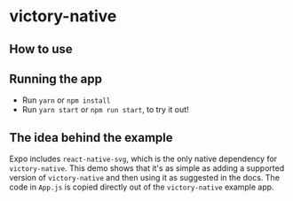 # victory-native

## How to use

## Running the app

- Run `yarn` or `npm install`
- Run `yarn start` or `npm run start`, to try it out!

## The idea behind the example

Expo includes `react-native-svg`, which is the only native dependency for `victory-native`. This demo shows that it's as simple as adding a supported version of `victory-native` and then using it as suggested in the docs. The code in `App.js` is copied directly out of the `victory-native` example app.
